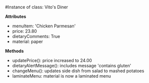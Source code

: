 #Instance of class: Vito's Diner

**Attributes**
* menuItem: 'Chicken Parmesan'
* price: 23.80
* dietaryComments: True
* material: paper

**Methods**
* updatePrice(): price increased to 24.00
* dietaryAlertMessage(): includes message 'contains gluten'
* changeMenu(): updates side dish from salad to mashed potatoes
* laminateMenu: material is now a laminated menu
